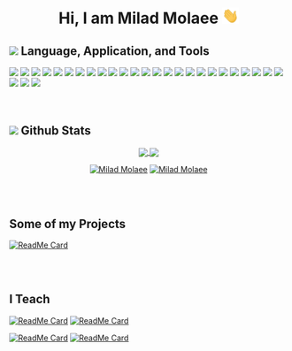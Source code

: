 <h1 align="center">Hi, I am Milad Molaee <img src="https://raw.githubusercontent.com/ABSphreak/ABSphreak/master/gifs/Hi.gif" width="30px">
</h1>

## <img src="https://media2.giphy.com/media/QssGEmpkyEOhBCb7e1/giphy.gif?cid=ecf05e47a0n3gi1bfqntqmob8g9aid1oyj2wr3ds3mg700bl&rid=giphy.gif" width ="25"><b> Language, Application, and Tools</b>


<p align="center">
<div>
<img src="https://img.icons8.com/color/48/000000/c-programming.png"/>
<img src="https://img.icons8.com/color/48/000000/c-plus-plus-logo.png"/>
<img src="https://img.icons8.com/color/48/000000/mysql-logo.png"/>
<img src="https://img.icons8.com/fluency/48/000000/jupyter.png"/>
<img src="https://img.icons8.com/color/48/000000/python--v1.png"/>
<img src="https://img.icons8.com/fluency/48/000000/anaconda--v2.png"/>
<img src="https://img.icons8.com/color/48/000000/numpy.png"/>
<img src="https://img.icons8.com/color/48/000000/tensorflow.png"/>
<img src="https://img.icons8.com/color/48/000000/django.png"/>
<img src="https://img.icons8.com/color/48/000000/html-5--v1.png"/>
<img src="https://img.icons8.com/color/48/000000/css3.png"/>
<img src="https://img.icons8.com/color/48/000000/java-coffee-cup-logo--v1.png"/>
<img src="https://img.icons8.com/fluency/48/000000/android-os.png"/>
<img src="https://img.icons8.com/color/48/000000/git.png"/>
<img src="https://img.icons8.com/color/48/000000/javascript--v1.png"/>
<img src="https://img.icons8.com/color/48/000000/nodejs.png"/>
<img src="https://img.icons8.com/color/48/000000/react-native.png"/>
<img src="https://img.icons8.com/color/48/000000/angularjs.png"/>
<img src="https://img.icons8.com/fluency/48/000000/visual-studio-code-2019.png"/>
<img src="https://img.icons8.com/fluency/48/000000/sublime-text.png"/>
<img src="https://img.icons8.com/color/48/000000/atom-editor.png"/>
<img src="https://img.icons8.com/color/48/000000/webstorm.png"/>
<img src="https://img.icons8.com/color/48/000000/intellij-idea.png"/>
<img src="https://img.icons8.com/color/48/000000/pycharm.png"/>
<img src="https://img.icons8.com/fluency/48/000000/windows-10.png"/>
<img src="https://img.icons8.com/color/48/000000/ubuntu--v1.png"/>
<img src="https://img.icons8.com/sf-regular-filled/48/000000/github.png"/>
<img src="https://img.icons8.com/color/48/000000/gitlab.png"/>
</div>
<br>
<br>


<!--
<a href="https://www.twitter.com/hejazizo" target="_blank" rel="noreferrer"><img
src="https://img.shields.io/twitter/follow/hejazizo?logo=twitter&style=for-the-badge&color=0891b2&labelColor=1c1917"
/>


 </a> <a href="https://www.github.com/hejazizo" target="_blank" rel="noreferrer"><img
src="https://img.shields.io/github/followers/hejazizo?logo=github&style=for-the-badge&color=0891b2&labelColor=1c1917" /></a> 


[![Hits](https://hits.seeyoufarm.com/api/count/incr/badge.svg?url=https%3A%2F%2Fgithub.com%2Fhejazizo%2Fhejazizo&count_bg=%2379C83D&title_bg=%23555555&icon=&icon_color=%23E7E7E7&title=Profile+Views&edge_flat=false)](https://hits.seeyoufarm.com)
[![Linkedin](https://img.shields.io/badge/-LinkedIn-blue?style=flat&logo=Linkedin&logoColor=white)](https://www.linkedin.com/in/hejazizo/)
[![Gmail](https://img.shields.io/badge/-Gmail-c14438?style=flat&logo=Gmail&logoColor=white)](mailto:hejazizo@ualberta.ca)
[![Website Badge](https://img.shields.io/badge/-Website-c14438?style=flat&logo=Google-Chrome&logoColor=white&link=https://www.hejazizo.com)](https://www.hejazizo.com)
[![Medium](https://github.com/Rishit-dagli/Rishit-dagli/blob/master/badges/medium.svg)](https://medium.com/@hejazizo)
[![Instagram Badge](https://img.shields.io/badge/-Instagram-purple?logo=instagram&logoColor=white&link=https://instagram.com/ali.hejazzii/)](https://www.instagram.com/ali.hejazzii)
[![Twitter Badge](https://img.shields.io/badge/-Twitter-1da1f2?labelColor=1da1f2&logo=twitter&logoColor=white&link=https://twitter.com/mrr_zo)](https://twitter.com/mrr_zo)
[![Github](https://img.shields.io/github/followers/hejazizo?label=Follow&style=social)](https://github.com/hejazizo)

- 💻 Owner of [**PyTopia**](https://github.com/pytopia) github organization. Check it out for daily Python and Machine Learning contents.
- 🤔 I’m currently reading [Architecture Patterns with Python](https://learning.oreilly.com/library/view/architecture-patterns-with/9781492052197/preface01.html). Check it out if interested.
- 🌱 I also teach Python, Machine Learning, Git, etc. Visit my website, [hejazizo.com](https://www.hejazizo.com), and also my [teaching material](https://github.com/hejazizo/CS-Tutorial).
- 📫 How to reach me: hejazizo@ualberta.ca


<div align="center">
  <img height="170px" src="https://github-readme-stats.vercel.app/api/top-langs?username=miladmolaee&show_icons=true&locale=en&layout=compact&theme=synthwave" alt="miladmolaee" />
  <img height="170px" src="https://github-readme-streak-stats.herokuapp.com/?user=miladmolaee&theme=synthwave" alt="miladmolaee" />
</div>

<p align="center">
<img src="https://github-readme-stats.vercel.app/api?username=miladmolaee&show_icons=true&theme=synthwave" alt="Milad Molaee :: Profile Stats" />
</p>

-->  

## <img src="https://media.giphy.com/media/iY8CRBdQXODJSCERIr/giphy.gif" width="25"> <b>Github Stats</b>


<p align="center">
<a href="https://github.com/miladmolaee/">
  <img align="center" src="https://github-readme-stats.vercel.app/api?username=miladmolaee&include_all_commits=true&count_private=true&show_icons=true&line_height=20&title_color=7A7ADB&icon_color=2234AE&text_color=D3D3D3&bg_color=0,000000,130F40" width="450"/>
</a>
 
<a href="https://github.com/miladmolaee">
  <img align="center" src="https://github-readme-streak-stats.herokuapp.com/?user=miladmolaee&theme=blueberry" width="380"/>
</a>
</p>

<p align="center">
    <a href="https://github.com/miladmolaee"><img src="https://github-profile-summary-cards.vercel.app/api/cards/profile-details?username=miladmolaee&theme=tokyonight&hide_border=true"  width="520" alt="Milad Molaee"/></a>
<a href="https://github.com/miladmolaee"><img src="https://github-readme-stats.vercel.app/api/top-langs?username=miladmolaee&show_icons=true&locale=en&layout=compact&theme=tokyonight" width="320"  alt="Milad Molaee"/></a>
</p>
<br>
<br>

## Some of my Projects

[![ReadMe Card](https://github-readme-stats.vercel.app/api/pin/?username=miladmolaee&repo=nethub)](https://github.com/miladmolaee/nethub)

<br>
<br>


## I Teach

[![ReadMe Card](https://github-readme-stats.vercel.app/api/pin/?username=miladmolaee&repo=Cpp-Tutorial)](https://github.com/miladmolaee/Cpp-Tutorial)  [![ReadMe Card](https://github-readme-stats.vercel.app/api/pin/?username=miladmolaee&repo=Python-Tutorial)](https://github.com/miladmolaee/Python-Tutorial)

[![ReadMe Card](https://github-readme-stats.vercel.app/api/pin/?username=miladmolaee&repo=Web-DEV-Tutorial)](https://github.com/miladmolaee/Web-DEV-Tutorial)  [![ReadMe Card](https://github-readme-stats.vercel.app/api/pin/?username=miladmolaee&repo=Git-Tutorial)](https://github.com/miladmolaee/Git-Tutorial)


